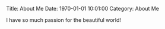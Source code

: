 Title: About Me
Date: 1970-01-01 10:01:00
Category: About Me

I have so much passion for the beautiful world!
